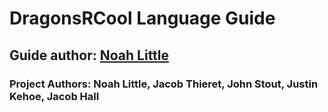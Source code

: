 # DragonsRCool Language Guide
## Guide author: [Noah Little](https://github.com/NoahLittle2001)
### Project Authors: Noah Little, Jacob Thieret, John Stout, Justin Kehoe, Jacob Hall
